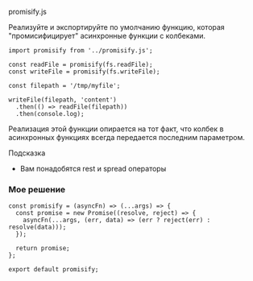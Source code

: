 promisify.js

Реализуйте и экспортируйте по умолчанию функцию, которая "промисифицирует" асинхронные функции с колбеками.

```
import promisify from '../promisify.js';

const readFile = promisify(fs.readFile);
const writeFile = promisify(fs.writeFile);

const filepath = '/tmp/myfile';

writeFile(filepath, 'content')
  .then(() => readFile(filepath))
  .then(console.log);
```

Реализация этой функции опирается на тот факт, что колбек в асинхронных функциях всегда передается последним параметром.

Подсказка

* Вам понадобятся rest и spread операторы


### Мое решение
```
const promisify = (asyncFn) => (...args) => {
  const promise = new Promise((resolve, reject) => {
    asyncFn(...args, (err, data) => (err ? reject(err) : resolve(data)));
  });

  return promise;
};

export default promisify;
```
